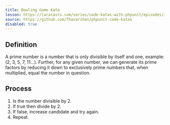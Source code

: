 ```yaml
---
title: Bowling Game Kata
lesson: https://laracasts.com/series/code-katas-with-phpunit/episodes/3
source: https://github.com/Thavarshan/phpunit-code-katas
disabled: true
---
```


## Definition

A prime number is a number that is only divisible by itself and one, example:  (2, 3, 5, 7, 11...). Further, for any given number, we can generate its prime factors by reducing it down to exclusively prime numbers that, when multiplied, equal the number in question.

## Process

1. Is the number divisible by 2.
2. If true then divide by 2.
3. If false, increase candidate and try again.
4. Repeat.
